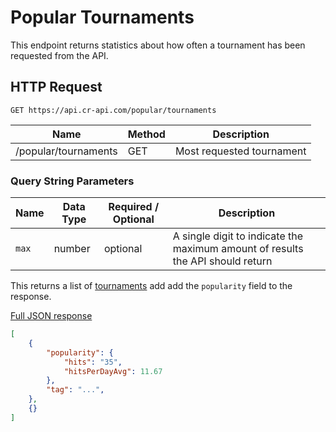 # Popular Tournaments

This endpoint returns statistics about how often a tournament has been requested from the API.


## HTTP Request

`GET https://api.cr-api.com/popular/tournaments`

Name | Method | Description
--- | --- | ---
/popular/tournaments | GET | Most requested tournament

### Query String Parameters

Name | Data Type | Required / Optional | Description
--- | --- | --- | ---
`max` | number | optional | A single digit to indicate the maximum amount of results the API should return

This returns a list of [tournaments](/endpoints/tournaments) add add the `popularity` field to the response.

<a href="/json/popular_tournaments.json">Full JSON response</a>

```json
[
    {
        "popularity": {
            "hits": "35",
            "hitsPerDayAvg": 11.67
        },
        "tag": "...",
    },
    {}
]
```
